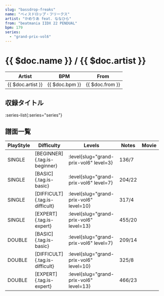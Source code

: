 ```yaml
---
slug: "bassdrop-freaks"
name: "ベィスドロップ・フリークス"
artist: "かめりあ feat. ななひら"
from: "beatmania IIDX 22 PENDUAL"
bpm: 179
series:
  - "grand-prix-vol6"
---
```


# {{ $doc.name }} / {{ $doc.artist }}

|Artist|BPM|From|
|------|---|----|
|{{ $doc.artist }}|{{ $doc.bpm }}|{{ $doc.from }}|

## 収録タイトル

:series-list{:series="series"}

## 譜面一覧

|PlayStyle|Difficulty|Levels|Notes|Movie|
|---------|----------|------|-----|-----|
|SINGLE|[BEGINNER]{.tag.is-beginner}|<div class="field is-grouped is-grouped-multiline"> :level{slug="grand-prix-vol6" level=3}</div>|136/7||
|SINGLE|[BASIC]{.tag.is-basic}|<div class="field is-grouped is-grouped-multiline"> :level{slug="grand-prix-vol6" level=7}</div>|204/22||
|SINGLE|[DIFFICULT]{.tag.is-difficult}|<div class="field is-grouped is-grouped-multiline"> :level{slug="grand-prix-vol6" level=10}</div>|317/4||
|SINGLE|[EXPERT]{.tag.is-expert}|<div class="field is-grouped is-grouped-multiline"> :level{slug="grand-prix-vol6" level=13}</div>|455/20||
|DOUBLE|[BASIC]{.tag.is-basic}|<div class="field is-grouped is-grouped-multiline"> :level{slug="grand-prix-vol6" level=7}</div>|209/14||
|DOUBLE|[DIFFICULT]{.tag.is-difficult}|<div class="field is-grouped is-grouped-multiline"> :level{slug="grand-prix-vol6" level=10}</div>|325/8||
|DOUBLE|[EXPERT]{.tag.is-expert}|<div class="field is-grouped is-grouped-multiline"> :level{slug="grand-prix-vol6" level=13}</div>|466/23||
